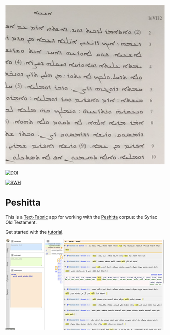 ![logo](code/static/logo.png)

[![DOI](https://zenodo.org/badge/161639441.svg)](https://zenodo.org/badge/latestdoi/161639441)

[![SWH](https://archive.softwareheritage.org/badge/origin/https://github.com/annotation/app-peshitta/)](https://archive.softwareheritage.org/browse/origin/https://github.com/annotation/app-peshitta/)

# Peshitta

This is a
[Text-Fabric](https://github.com/annotation/text-fabric) app
for working with the
[Peshitta](https://github.com/ETCBC/peshitta) corpus: the Syriac Old Testament.

Get started with the
[tutorial](https://nbviewer.jupyter.org/github/annotation/tutorials/blob/master/peshitta/start.ipynb).

![shot](images/shot.png)

